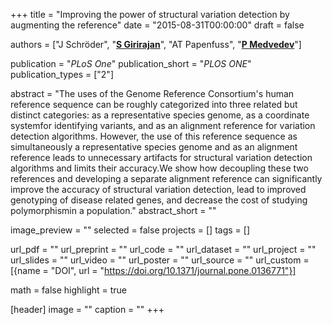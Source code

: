 +++
title = "Improving the power of structural variation detection by augmenting the reference"
date = "2015-08-31T00:00:00"
draft = false

authors = ["J Schröder", "[__S Girirajan__](https://autism.bx.psu.edu)", "AT Papenfuss", "[__P Medvedev__](http://medvedevgroup.com)"]

publication = "_PLoS One_"
publication_short = "_PLOS ONE_"
publication_types = ["2"]

abstract = "The uses of the Genome Reference Consortium's human reference sequence can be roughly categorized into three related but distinct categories: as a representative species genome, as a coordinate systemfor identifying variants, and as an alignment reference for variation detection algorithms. However, the use of this reference sequence as simultaneously a representative species genome and as an alignment reference leads to unnecessary artifacts for structural variation detection algorithms and limits their accuracy.We show how decoupling these two references and developing a separate alignment reference can significantly improve the accuracy of structural variation detection, lead to improved genotyping of disease related genes, and decrease the cost of studying polymorphismin a population."
abstract_short = ""

image_preview = ""
selected = false
projects = []
tags = []

url_pdf = ""
url_preprint = ""
url_code = ""
url_dataset = ""
url_project = ""
url_slides = ""
url_video = ""
url_poster = ""
url_source = ""
url_custom = [{name = "DOI", url = "https://doi.org/10.1371/journal.pone.0136771"}]

math = false
highlight = true

[header]
image = ""
caption = ""
+++
